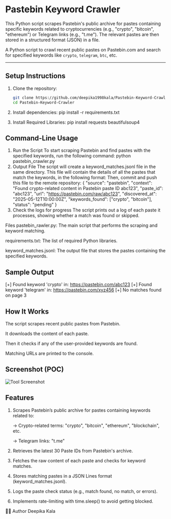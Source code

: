 # Pastebin Keyword Crawler
This Python script scrapes Pastebin's public archive for pastes containing specific keywords related to cryptocurrencies (e.g., "crypto", "bitcoin", "ethereum") or Telegram links (e.g., "t.me"). The relevant pastes are then stored in a structured format (JSON) in a file.

A Python script to crawl recent public pastes on Pastebin.com and search for specified keywords like `crypto`, `telegram`, `btc`, etc.

---

## Setup Instructions

1. Clone the repository:
   ```bash
   git clone https://github.com/deepika1998kala/Pastebin-Keyword-Crawler.git
   cd Pastebin-Keyword-Crawler

2. Install dependencies:
pip install -r requirements.txt

3. Install Required Libraries:
pip install requests beautifulsoup4

## Command-Line Usage

1. Run the Script
To start scraping Pastebin and find pastes with the specified keywords, run the following command:
python pastebin_crawler.py
2. Output File
The script will create a keyword_matches.jsonl file in the same directory. This file will contain the details of all the pastes that match the keywords, in the following format:
Then, commit and push this file to the remote repository:
{
  "source": "pastebin",
  "context": "Found crypto-related content in Pastebin paste ID abc123",
  "paste_id": "abc123",
  "url": "https://pastebin.com/raw/abc123",
  "discovered_at": "2025-05-12T10:00:00Z",
  "keywords_found": ["crypto", "bitcoin"],
  "status": "pending"
}
3. Check the logs for progress
The script prints out a log of each paste it processes, showing whether a match was found or skipped.

Files
pastebin_rawler.py: The main script that performs the scraping and keyword matching.

requirements.txt: The list of required Python libraries.

keyword_matches.jsonl: The output file that stores the pastes containing the specified keywords.

##  Sample Output
[+] Found keyword 'crypto' in: https://pastebin.com/abc123
[+] Found keyword 'telegram' in: https://pastebin.com/xyz456
[+] No matches found on page 3

##  How It Works
The script scrapes recent public pastes from Pastebin.

It downloads the content of each paste.

Then it checks if any of the user-provided keywords are found.

Matching URLs are printed to the console.

## Screenshot (POC)

![Tool Screenshot](POC.png)


## Features
   1. Scrapes Pastebin’s public archive for pastes containing keywords related to:
   
      -> Crypto-related terms: "crypto", "bitcoin", "ethereum", "blockchain", etc.
      
      -> Telegram links: "t.me"
   
   2. Retrieves the latest 30 Paste IDs from Pastebin's archive.
   
   3. Fetches the raw content of each paste and checks for keyword matches.
   
   4. Stores matching pastes in a JSON Lines format (keyword_matches.jsonl).
   
   5. Logs the paste check status (e.g., match found, no match, or errors).
   
   6. Implements rate-limiting with time.sleep() to avoid getting blocked.

🧑‍💻 Author
Deepika Kala

